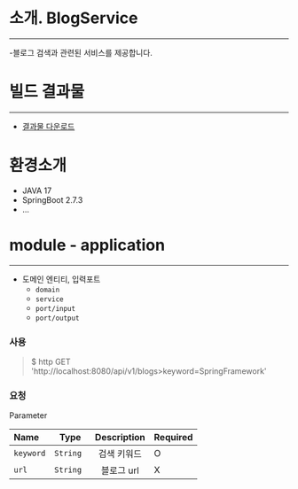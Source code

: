# 소개. BlogService
------------------
-블로그 검색과 관련된 서비스를 제공합니다.

# 빌드 결과물
---------------------
- [결과물 다운로드](https://google.com)

# 환경소개
- JAVA 17
- SpringBoot 2.7.3
- ...


# module - application
---------------
- 도메인 엔티티, 입력포트
  - `domain`
  - `service`
  - `port/input`
  - `port/output`

### 사용

 > $ http GET 'http://localhost:8080/api/v1/blogs>keyword=SpringFramework'


### 요청

Parameter


| Name | Type |     Description      | Required |
|:---|----|:--:|----|
| `keyword` | `String `|        검색 키워드        | O |
| `url` | `String` | 블로그 url | X |